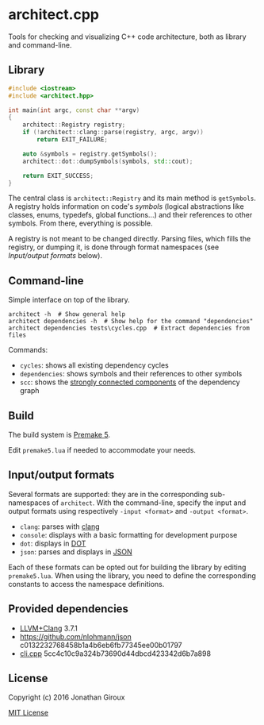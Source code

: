 # architect.cpp

Tools for checking and visualizing C++ code architecture, both as library and command-line.

## Library

```cpp
#include <iostream>
#include <architect.hpp>

int main(int argc, const char **argv)
{
	architect::Registry registry;
	if (!architect::clang::parse(registry, argc, argv))
		return EXIT_FAILURE;

    auto &symbols = registry.getSymbols();
    architect::dot::dumpSymbols(symbols, std::cout);

    return EXIT_SUCCESS;
}
```

The central class is `architect::Registry` and its main method is `getSymbols`. A registry holds information on code's *symbols* (logical abstractions like classes, enums, typedefs, global functions...) and their references to other symbols. From there, everything is possible.

A registry is not meant to be changed directly. Parsing files, which fills the registry, or dumping it, is done through format namespaces (see *Input/output formats* below).

## Command-line

Simple interface on top of the library.

```console
architect -h  # Show general help
architect dependencies -h  # Show help for the command "dependencies"
architect dependencies tests\cycles.cpp  # Extract dependencies from files
```

Commands:

* `cycles`: shows all existing dependency cycles
* `dependencies`: shows symbols and their references to other symbols
* `scc`: shows the [strongly connected components](https://en.wikipedia.org/wiki/Strongly_connected_component) of the dependency graph

## Build

The build system is [Premake 5](https://premake.github.io/).

Edit `premake5.lua` if needed to accommodate your needs.

## Input/output formats

Several formats are supported: they are in the corresponding sub-namespaces of `architect`. With the command-line, specify the input and output formats using respectively `-input <format>` and `-output <format>`.

* `clang`: parses with [clang](http://clang.llvm.org/)
* `console`: displays with a basic formatting for development purpose
* `dot`: displays in [DOT](http://www.graphviz.org/)
* `json`: parses and displays in [JSON](http://json.org/)

Each of these formats can be opted out for building the library by editing `premake5.lua`. When using the library, you need to define the corresponding constants to access the namespace definitions.

## Provided dependencies

* [LLVM+Clang](http://llvm.org/) 3.7.1
* https://github.com/nlohmann/json c0132232768458b1a4b6eb6fb77345ee00b01797
* [cli.cpp](https://github.com/Bloutiouf/cli.cpp) 5cc4c10c9a324b73690d44dbcd423342d6b7a898

## License

Copyright (c) 2016 Jonathan Giroux

[MIT License](https://opensource.org/licenses/MIT)
